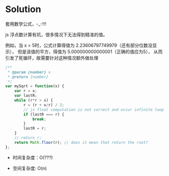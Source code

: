 # Solution

套用数学公式，-_-!!!

js 浮点数计算有坑，很多情况下无法得到精准的值。

例如，当 x = 5时，公式计算得值为 2.23606797749979（还有部分位数没显示），
但是该值的平方，得值为 5.000000000000001（正确的值应为5），
从而引发了死循环，故需要针对这种情况额外做处理


```js
/**
 * @param {number} x
 * @return {number}
 */
var mySqrt = function(x) {
    var r = x;
    var lastR;
    while (r*r > x) {
        r = (r + x/r) / 2;
        // js float computation is not correct and occur infinite loop in some cases, e.g: x = 5, x = 7, etc.
        if (lastR === r) {
            break;
        }
        lastR = r;
    }
    // return r;
    return Math.floor(r); // does it mean that return the root?
};
```

* 时间复杂度：O(???)

* 空间复杂度: O(n)

